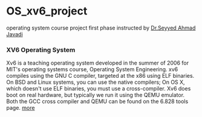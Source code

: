 # OS_xv6_project
operating system course project first phase instructed by [Dr.Seyyed Ahmad Javadi](https://www3.cs.stonybrook.edu/~sjavadi/)

### XV6 Operating System
Xv6 is a teaching operating system developed in the summer of 2006 for MIT's operating systems course,
Operating System Engineering.
xv6 compiles using the GNU C compiler, targeted at the x86 using ELF binaries. 
On BSD and Linux systems, you can use the native compilers; On OS X, which doesn't use ELF binaries, 
you must use a cross-compiler. Xv6 does boot on real hardware, but typically we run it using the QEMU 
emulator. Both the GCC cross compiler and QEMU can be found on the 6.828 tools page. [more](https://pdos.csail.mit.edu/6.828/2012/xv6.html)
